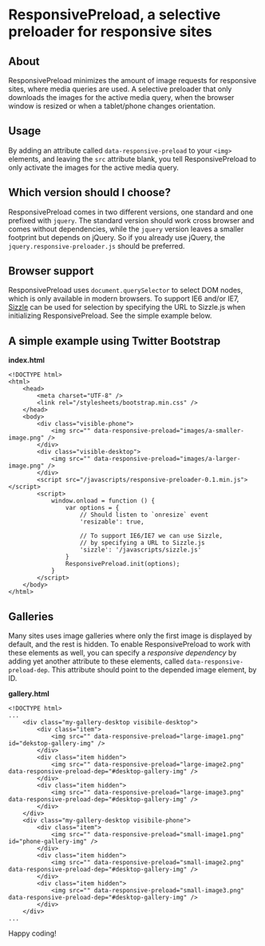 # ResponsivePreload, a selective preloader for responsive sites

## About
ResponsivePreload minimizes the amount of image requests for responsive sites, where media queries are used. A selective preloader that only downloads the images for the active media query, when the browser window is resized or when a tablet/phone changes orientation.

## Usage
By adding an attribute called `data-responsive-preload` to your `<img>` elements, and leaving the `src` attribute blank, you tell ResponsivePreload to only activate the images for the active media query.

## Which version should I choose?
ResponsivePreload comes in two different versions, one standard and one prefixed with `jquery`. The standard version should work cross browser and comes without dependencies, while the `jquery` version leaves a smaller footprint but depends on jQuery. So if you already use jQuery, the `jquery.responsive-preloader.js` should be preferred.

## Browser support
ResponsivePreload uses `document.querySelector` to select DOM nodes, which is only available in modern browsers. To support IE6 and/or IE7, [Sizzle](http://sizzlejs.com/) can be used for selection by specifying the URL to Sizzle.js when initializing ResponsivePreload. See the simple example below.

## A simple example using Twitter Bootstrap
**index.html**

    <!DOCTYPE html>
    <html>
    	<head>
    	    <meta charset="UTF-8" />
            <link rel="/stylesheets/bootstrap.min.css" />
    	</head>
        <body>
            <div class="visible-phone">
                <img src="" data-responsive-preload="images/a-smaller-image.png" />
            </div>
            <div class="visible-desktop">
                <img src="" data-responsive-preload="images/a-larger-image.png" />
            </div>
            <script src="/javascripts/responsive-preloader-0.1.min.js"></script>
            <script>
                window.onload = function () {
                    var options = {
                        // Should listen to `onresize` event
                        'resizable': true,

                        // To support IE6/IE7 we can use Sizzle,
                        // by specifying a URL to Sizzle.js
                        'sizzle': '/javascripts/sizzle.js'
                    }
                    ResponsivePreload.init(options);
                }
            </script>
        </body>
    </html>

## Galleries
Many sites uses image galleries where only the first image is displayed by default, and the rest is hidden. To enable ResponsivePreload to work with these elements as well, you can specify a *responsive dependency* by adding yet another attribute to these elements, called `data-responsive-preload-dep`. This attribute should point to the depended image element, by ID.

**gallery.html**

    <!DOCTYPE html>
    ...
        <div class="my-gallery-desktop visibile-desktop">
            <div class="item">
                <img src="" data-responsive-preload="large-image1.png" id="dekstop-gallery-img" />
            </div>
            <div class="item hidden">
                <img src="" data-responsive-preload="large-image2.png" data-responsive-preload-dep="#desktop-gallery-img" />
            </div>
            <div class="item hidden">
                <img src="" data-responsive-preload="large-image3.png" data-responsive-preload-dep="#desktop-gallery-img" />
            </div>
        </div>
        <div class="my-gallery-desktop visibile-phone">
            <div class="item">
                <img src="" data-responsive-preload="small-image1.png" id="phone-gallery-img" />
            </div>
            <div class="item hidden">
                <img src="" data-responsive-preload="small-image2.png" data-responsive-preload-dep="#desktop-gallery-img" />
            </div>
            <div class="item hidden">
                <img src="" data-responsive-preload="small-image3.png" data-responsive-preload-dep="#desktop-gallery-img" />
            </div>
        </div>
    ...

Happy coding!
